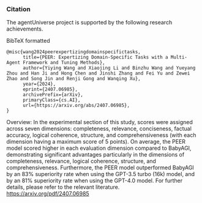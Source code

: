 ### Citation
The agentUniverse project is supported by the following research achievements.

BibTeX formatted
```text
@misc{wang2024peerexpertizingdomainspecifictasks,
      title={PEER: Expertizing Domain-Specific Tasks with a Multi-Agent Framework and Tuning Methods}, 
      author={Yiying Wang and Xiaojing Li and Binzhu Wang and Yueyang Zhou and Han Ji and Hong Chen and Jinshi Zhang and Fei Yu and Zewei Zhao and Song Jin and Renji Gong and Wanqing Xu},
      year={2024},
      eprint={2407.06985},
      archivePrefix={arXiv},
      primaryClass={cs.AI},
      url={https://arxiv.org/abs/2407.06985}, 
}
```
Overview: In the experimental section of this study, scores were assigned across seven dimensions: completeness, relevance, conciseness, factual accuracy, logical coherence, structure, and comprehensiveness (with each dimension having a maximum score of 5 points). On average, the PEER model scored higher in each evaluation dimension compared to BabyAGI, demonstrating significant advantages particularly in the dimensions of completeness, relevance, logical coherence, structure, and comprehensiveness. Furthermore, the PEER model outperformed BabyAGI by an 83% superiority rate when using the GPT-3.5 turbo (16k) model, and by an 81% superiority rate when using the GPT-4.0 model. For further details, please refer to the relevant literature.
https://arxiv.org/pdf/2407.06985
